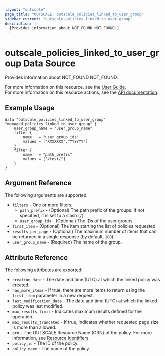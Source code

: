 ```yaml
---
layout: "outscale"
page_title: "OUTSCALE: outscale_policies_linked_to_user_group"
sidebar_current: "outscale-policies-linked-to-user-group"
description: |-
  [Provides information about NOT_FOUND NOT_FOUND.]
---
```


# outscale_policies_linked_to_user_group Data Source

Provides information about NOT_FOUND NOT_FOUND.

For more information on this resource, see the [User Guide](NOT_FOUND).  
For more information on this resource actions, see the [API documentation](NOT_FOUND).

## Example Usage

```hcl
data "outscale_policies_linked_to_user_group" "managed_policies_linked_to_user_group" {
    user_group_name = "user_group_name"
    filter {
        name   = "user_group_ids"
        values = ["XXXXXXX","YYYYYY"]
    }
    filter {
        name   = "path_prefix"
        values = ["/test/"]
    }
}
```

## Argument Reference

The following arguments are supported:

* `filters` - One or more filters.
    * `path_prefix` - (Optional) The path prefix of the groups. If not specified, it is set to a slash (`/`).
    * `user_group_ids` - (Optional) The IDs of the user groups.
* `first_item` - (Optional) The item starting the list of policies requested.
* `results_per_page` - (Optional) The maximum number of items that can be returned in a single response (by default, `100`).
* `user_group_name` - (Required) The name of the group.

## Attribute Reference

The following attributes are exported:

* `creation_date` - The date and time (UTC) at which the linked policy was created.
* `has_more_items` - If true, there are more items to return using the `first_item` parameter in a new request.
* `last_modification_date` - The date and time (UTC) at which the linked policy was last modified.
* `max_results_limit` - Indicates maximum results defined for the operation.
* `max_results_truncated` - If true, indicates whether requested page size is more than allowed.
* `orn` - The OUTSCALE Resource Name (ORN) of the policy. For more information, see [Resource Identifiers](https://docs.outscale.com/en/userguide/Resource-Identifiers.html).
* `policy_id` - The ID of the policy.
* `policy_name` - The name of the policy.
